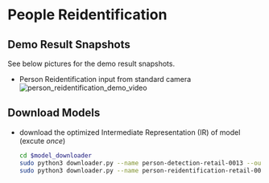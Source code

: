 # People Reidentification
## Demo Result Snapshots
See below pictures for the demo result snapshots.
* Person Reidentification input from standard camera
![person_reidentification_demo_video](https://github.com/intel/ros2_openvino_toolkit/blob/devel/data/images/person-reidentification.gif "person reidentification demo video")
## Download Models
* download the optimized Intermediate Representation (IR) of model (excute _once_)<br>
  ```bash
  cd $model_downloader
  sudo python3 downloader.py --name person-detection-retail-0013 --output_dir /opt/openvino_toolkit/models/person-detection/output
  sudo python3 downloader.py --name person-reidentification-retail-0076 --output_dir /opt/openvino_toolkit/models/person-reidentification/output
  ```

